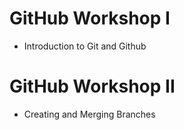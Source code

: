 # GitHub Workshop I
- Introduction to Git and Github

# GitHub Workshop II
- Creating and Merging Branches 